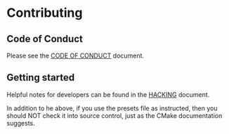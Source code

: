 # Contributing

<!--
    Short overview, rules, general guidelines, notes about pull requests and
    style should go here.
-->

## Code of Conduct

Please see the [CODE OF CONDUCT](CODE_OF_CONDUCT.md) document.

## Getting started

Helpful notes for developers can be found in the [HACKING](HACKING.md)
document.

In addition to he above, if you use the presets file as instructed, then you
should NOT check it into source control, just as the CMake documentation
suggests.
